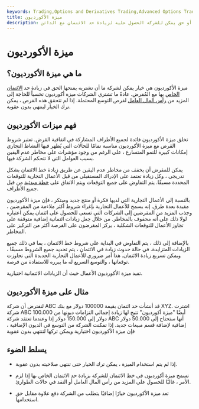 ```yaml
---
keywords: Trading,Options and Derivatives Trading,Advanced Options Trading Concepts,Options and Derivatives,Advanced Concepts
title: ميزة الأكورديون
description: ميزة الأكورديون هي خيار أو حق يمكن للشركة الحصول عليه لزيادة حد الائتمان مع الدائن.
---
```


# ميزة الأكورديون
## ما هي ميزة الأكورديون؟

ميزة الأكورديون هي خيار يمكن لشركة ما أن تشتريه يمنحها الحق في زيادة حد [الائتمان الخاص](/lineofcredit) بها مع المُقرض. عادةً ما تشتري الشركات ميزة أكورديون تحسباً للحاجة إلى المزيد من [رأس المال العامل](/workingcapital) لفرص التوسع المحتملة. إذا لم تتحقق هذه الفرص ، يمكن ترك الخيار لينتهي بدون عقوبة.

## فهم ميزات الأكورديون

تخلق ميزة الأكورديون فائدة لجميع الأطراف المشاركة في اتفاقية القرض. تعتبر شروط القرض مع ميزة الأكورديون مناسبة تمامًا للحالات التي يُظهر فيها النشاط التجاري إمكانات كبيرة للنمو المتسارع ، على الرغم من وجود مؤشرات على مخاطر عدم اليقين بسبب العوامل التي لا تتحكم الشركة فيها.

يمكن للمقرض أن يخفف من مخاطر عدم اليقين عن طريق زيادة خط الائتمان بشكل تدريجي ، وكل زيادة تعتمد على الإدراك المستقبلي من قبل الأعمال التجارية للتوقعات المحددة مسبقًا. يتم التفاوض على جميع التوقعات ويتم الاتفاق على [خطة مبدئية](/proforma) من قبل جميع الأطراف.

بالنسبة إلى الأعمال التجارية التي لديها فكرة أو منتج جديد ومبتكر ، فإن ميزة الأكورديون مفيدة بعدة طرق. إنه يسمح للأعمال التجارية بإغراء شروط أكثر ملاءمة من المقرضين ، وجذب المزيد من المقرضين إلى الشركات التي تسعى للحصول على ائتمان يمكن اعتباره لولا ذلك على أنه محفوف بالمخاطر. من خلال جعل زيادات ائتمانية إضافية متوقفة على تجاوز الأعمال للتوقعات الشكلية ، يركز المقرضون على الفرصة أكثر من التركيز على المخاطر.

بالإضافة إلى ذلك ، يتم التفاوض في البداية على شروط خط الائتمان ، بما في ذلك جميع الزيادات المتزايدة. في حالة حدوث زيادة في الائتمان ، يتم تحديد جميع الشروط مسبقًا ، ويمكن تسريع زيادة الائتمان. هذا أمر ضروري للأعمال التجارية الجديدة التي تجاوزت توقعاتها ، والتوسع السريع له ما يبرره للاستفادة من فرصة.

تفيد ميزة الأكورديون الأعمال حيث أن الزيادات الائتمانية اختيارية.

## مثال على ميزة الأكورديون

لنفترض أن شركة ABC قد أنشأت حد ائتمان بقيمة 100000 دولار مع بنك XYZ. اشترت شركة ABC أيضًا "ميزة أكورديون" تتيح لها زيادة إجمالي التزامات ديونها من 100.000 دولار إلى 150.000 دولار إذا وعندما تعتقد شركة ABC أنها ستحتاج إلى 50.000 دولار إضافية لإضافة قسم مبيعات جديد. إذا تمكنت الشركة من التوسع في الديون الإضافية ، فإن ميزة الأكورديون اختيارية ويمكن تركها لتنتهي بدون عقوبة

## يسلط الضوء

- إذا لم يتم استخدام الميزة ، يمكن ترك الخيار حتى تنتهي صلاحيته بدون عقوبة.

- تسمح ميزة أكورديون في خط الائتمان للشركة بزيادة حد الائتمان الخاص بها إذا لزم الأمر ، غالبًا للحصول على المزيد من رأس المال العامل أو النقد في حالات الطوارئ.

- تعد ميزة الأكورديون خيارًا إضافيًا يتطلب من الشركة دفع علاوة مقابل حق استخدامها.

